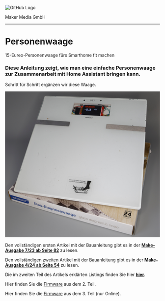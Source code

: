 ![GitHub Logo](http://www.heise.de/make/icons/make_logo.png)

Maker Media GmbH
*** 

# Personenwaage
15-Eureo-Personenwaage fürs Smarthome fit machen
### Diese Anleitung zeigt, wie man eine einfache Personenwaage zur Zusammenarbeit mit Home Assistant bringen kann.

Schritt für Schritt ergänzen wir diese Waage.

![Picture](https://github.com/MakeMagazinDE/Personenwaage/blob/main/Waage.jpg)

Den vollständigen ersten Artikel mit der Bauanleitung gibt es in der **[Make-Ausgabe 7/23 ab Seite 82](https://www.heise.de/select/make/2023/7/2326910011695301010)** zu lesen. 

Den vollständigen zweiten Artikel mit der Bauanleitung gibt es in der **[Make-Ausgabe 4/24 ab Seite 54](https://www.heise.de/select/make/2024/4/2326910011695301010)** zu lesen. 

Die im zweiten Teil des Artikels erklärten Listings finden Sie hier **[hier](https://github.com/MakeMagazinDE/Personenwaage/tree/main/Firmware/Teil2/Artikellistings)**. 

Hier finden Sie die [Firmware](https://github.com/MakeMagazinDE/Personenwaage/blob/main/Firmware/Teil2/waage1.yaml) aus dem 2. Teil.

Hier finden Sie die [Firmware](https://github.com/MakeMagazinDE/Personenwaage/blob/main/Firmware/Teil3/waage1.yaml) aus dem 3. Teil (nur Online).
